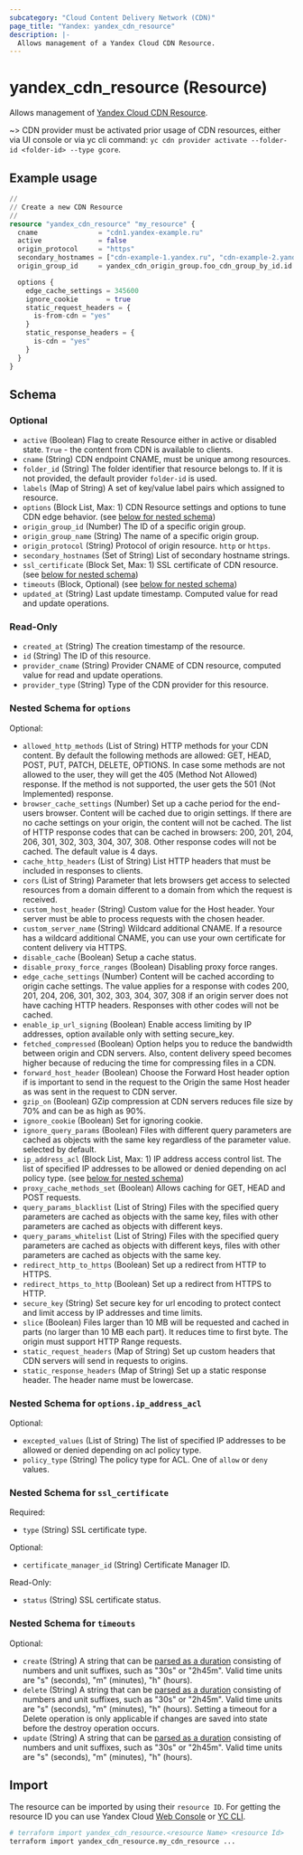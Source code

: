 ```yaml
---
subcategory: "Cloud Content Delivery Network (CDN)"
page_title: "Yandex: yandex_cdn_resource"
description: |-
  Allows management of a Yandex Cloud CDN Resource.
---
```


# yandex_cdn_resource (Resource)

Allows management of [Yandex Cloud CDN Resource](https://yandex.cloud/docs/cdn/concepts/resource).

~> CDN provider must be activated prior usage of CDN resources, either via UI console or via yc cli command: `yc cdn provider activate --folder-id <folder-id> --type gcore`.

## Example usage

```terraform
//
// Create a new CDN Resource
//
resource "yandex_cdn_resource" "my_resource" {
  cname               = "cdn1.yandex-example.ru"
  active              = false
  origin_protocol     = "https"
  secondary_hostnames = ["cdn-example-1.yandex.ru", "cdn-example-2.yandex.ru"]
  origin_group_id     = yandex_cdn_origin_group.foo_cdn_group_by_id.id

  options {
    edge_cache_settings = 345600
    ignore_cookie       = true
    static_request_headers = {
      is-from-cdn = "yes"
    }
    static_response_headers = {
      is-cdn = "yes"
    }
  }
}
```

<!-- schema generated by tfplugindocs -->
## Schema

### Optional

- `active` (Boolean) Flag to create Resource either in active or disabled state. `True` - the content from CDN is available to clients.
- `cname` (String) CDN endpoint CNAME, must be unique among resources.
- `folder_id` (String) The folder identifier that resource belongs to. If it is not provided, the default provider `folder-id` is used.
- `labels` (Map of String) A set of key/value label pairs which assigned to resource.
- `options` (Block List, Max: 1) CDN Resource settings and options to tune CDN edge behavior. (see [below for nested schema](#nestedblock--options))
- `origin_group_id` (Number) The ID of a specific origin group.
- `origin_group_name` (String) The name of a specific origin group.
- `origin_protocol` (String) Protocol of origin resource. `http` or `https`.
- `secondary_hostnames` (Set of String) List of secondary hostname strings.
- `ssl_certificate` (Block Set, Max: 1) SSL certificate of CDN resource. (see [below for nested schema](#nestedblock--ssl_certificate))
- `timeouts` (Block, Optional) (see [below for nested schema](#nestedblock--timeouts))
- `updated_at` (String) Last update timestamp. Computed value for read and update operations.

### Read-Only

- `created_at` (String) The creation timestamp of the resource.
- `id` (String) The ID of this resource.
- `provider_cname` (String) Provider CNAME of CDN resource, computed value for read and update operations.
- `provider_type` (String) Type of the CDN provider for this resource.

<a id="nestedblock--options"></a>
### Nested Schema for `options`

Optional:

- `allowed_http_methods` (List of String) HTTP methods for your CDN content. By default the following methods are allowed: GET, HEAD, POST, PUT, PATCH, DELETE, OPTIONS. In case some methods are not allowed to the user, they will get the 405 (Method Not Allowed) response. If the method is not supported, the user gets the 501 (Not Implemented) response.
- `browser_cache_settings` (Number) Set up a cache period for the end-users browser. Content will be cached due to origin settings. If there are no cache settings on your origin, the content will not be cached. The list of HTTP response codes that can be cached in browsers: 200, 201, 204, 206, 301, 302, 303, 304, 307, 308. Other response codes will not be cached. The default value is 4 days.
- `cache_http_headers` (List of String) List HTTP headers that must be included in responses to clients.
- `cors` (List of String) Parameter that lets browsers get access to selected resources from a domain different to a domain from which the request is received.
- `custom_host_header` (String) Custom value for the Host header. Your server must be able to process requests with the chosen header.
- `custom_server_name` (String) Wildcard additional CNAME. If a resource has a wildcard additional CNAME, you can use your own certificate for content delivery via HTTPS.
- `disable_cache` (Boolean) Setup a cache status.
- `disable_proxy_force_ranges` (Boolean) Disabling proxy force ranges.
- `edge_cache_settings` (Number) Content will be cached according to origin cache settings. The value applies for a response with codes 200, 201, 204, 206, 301, 302, 303, 304, 307, 308 if an origin server does not have caching HTTP headers. Responses with other codes will not be cached.
- `enable_ip_url_signing` (Boolean) Enable access limiting by IP addresses, option available only with setting secure_key.
- `fetched_compressed` (Boolean) Option helps you to reduce the bandwidth between origin and CDN servers. Also, content delivery speed becomes higher because of reducing the time for compressing files in a CDN.
- `forward_host_header` (Boolean) Choose the Forward Host header option if is important to send in the request to the Origin the same Host header as was sent in the request to CDN server.
- `gzip_on` (Boolean) GZip compression at CDN servers reduces file size by 70% and can be as high as 90%.
- `ignore_cookie` (Boolean) Set for ignoring cookie.
- `ignore_query_params` (Boolean) Files with different query parameters are cached as objects with the same key regardless of the parameter value. selected by default.
- `ip_address_acl` (Block List, Max: 1) IP address access control list. The list of specified IP addresses to be allowed or denied depending on acl policy type. (see [below for nested schema](#nestedblock--options--ip_address_acl))
- `proxy_cache_methods_set` (Boolean) Allows caching for GET, HEAD and POST requests.
- `query_params_blacklist` (List of String) Files with the specified query parameters are cached as objects with the same key, files with other parameters are cached as objects with different keys.
- `query_params_whitelist` (List of String) Files with the specified query parameters are cached as objects with different keys, files with other parameters are cached as objects with the same key.
- `redirect_http_to_https` (Boolean) Set up a redirect from HTTP to HTTPS.
- `redirect_https_to_http` (Boolean) Set up a redirect from HTTPS to HTTP.
- `secure_key` (String) Set secure key for url encoding to protect contect and limit access by IP addresses and time limits.
- `slice` (Boolean) Files larger than 10 MB will be requested and cached in parts (no larger than 10 MB each part). It reduces time to first byte. The origin must support HTTP Range requests.
- `static_request_headers` (Map of String) Set up custom headers that CDN servers will send in requests to origins.
- `static_response_headers` (Map of String) Set up a static response header. The header name must be lowercase.

<a id="nestedblock--options--ip_address_acl"></a>
### Nested Schema for `options.ip_address_acl`

Optional:

- `excepted_values` (List of String) The list of specified IP addresses to be allowed or denied depending on acl policy type.
- `policy_type` (String) The policy type for ACL. One of `allow` or `deny` values.



<a id="nestedblock--ssl_certificate"></a>
### Nested Schema for `ssl_certificate`

Required:

- `type` (String) SSL certificate type.

Optional:

- `certificate_manager_id` (String) Certificate Manager ID.

Read-Only:

- `status` (String) SSL certificate status.


<a id="nestedblock--timeouts"></a>
### Nested Schema for `timeouts`

Optional:

- `create` (String) A string that can be [parsed as a duration](https://pkg.go.dev/time#ParseDuration) consisting of numbers and unit suffixes, such as "30s" or "2h45m". Valid time units are "s" (seconds), "m" (minutes), "h" (hours).
- `delete` (String) A string that can be [parsed as a duration](https://pkg.go.dev/time#ParseDuration) consisting of numbers and unit suffixes, such as "30s" or "2h45m". Valid time units are "s" (seconds), "m" (minutes), "h" (hours). Setting a timeout for a Delete operation is only applicable if changes are saved into state before the destroy operation occurs.
- `update` (String) A string that can be [parsed as a duration](https://pkg.go.dev/time#ParseDuration) consisting of numbers and unit suffixes, such as "30s" or "2h45m". Valid time units are "s" (seconds), "m" (minutes), "h" (hours).


## Import

The resource can be imported by using their `resource ID`. For getting the resource ID you can use Yandex Cloud [Web Console](https://console.yandex.cloud) or [YC CLI](https://yandex.cloud/docs/cli/quickstart).

```bash
# terraform import yandex_cdn_resource.<resource Name> <resource Id>
terraform import yandex_cdn_resource.my_cdn_resource ...
```
